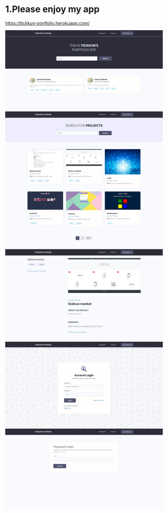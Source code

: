 # 1.Please enjoy my app
https://tickkun-portfolio.herokuapp.com/

<img src="static/images/001.png">
<img src="static/images/002.png">
<img src="static/images/003.png">
<img src="static/images/004.png">
<img src="static/images/005.png">
